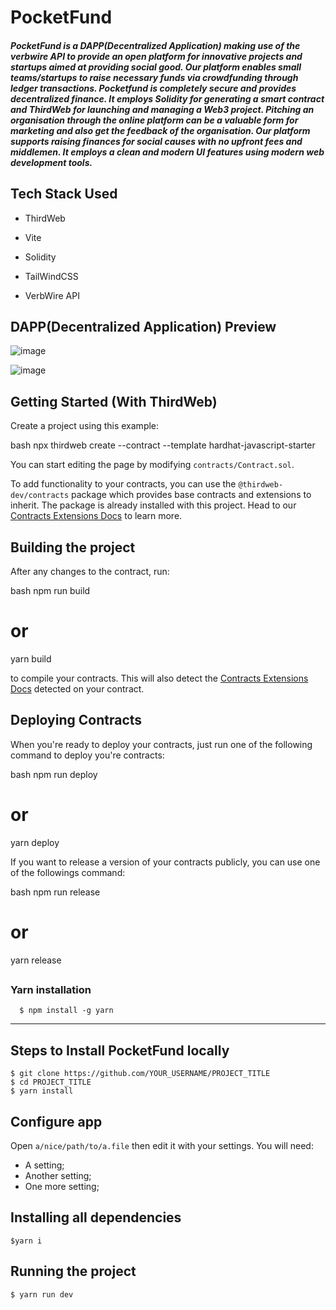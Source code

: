# PocketFund  
##### PocketFund is a DAPP(Decentralized Application) making use of the verbwire API to provide an open platform for innovative projects and startups aimed at providing social good. Our platform enables small teams/startups to raise necessary funds via crowdfunding through ledger transactions. Pocketfund is completely secure and provides decentralized finance. It employs Solidity for generating a smart contract and ThirdWeb for launching and managing a Web3 project. Pitching an organisation through the online platform can be a valuable form for marketing and also get the feedback of the organisation. Our platform supports raising finances for social causes with no upfront fees and middlemen. It employs a clean and modern UI features using modern web development tools.

## Tech Stack Used

- ThirdWeb

- Vite

- Solidity

- TailWindCSS

- VerbWire API

## DAPP(Decentralized Application) Preview

![image](https://user-images.githubusercontent.com/88882430/226154993-2ffb83a4-ea92-43c6-a8b8-576aa5d39f3a.png)

![image](https://user-images.githubusercontent.com/88882430/226155022-2b9ba7ef-015b-4cea-a97e-cf1b97c39851.png)

## Getting Started (With ThirdWeb)

Create a project using this example:

bash
npx thirdweb create --contract --template hardhat-javascript-starter


You can start editing the page by modifying `contracts/Contract.sol`.

To add functionality to your contracts, you can use the `@thirdweb-dev/contracts` package which provides base contracts and extensions to inherit. The package is already installed with this project. Head to our [Contracts Extensions Docs](https://portal.thirdweb.com/contractkit) to learn more.

## Building the project

After any changes to the contract, run:

bash
npm run build
# or
yarn build


to compile your contracts. This will also detect the [Contracts Extensions Docs](https://portal.thirdweb.com/contractkit) detected on your contract.

## Deploying Contracts

When you're ready to deploy your contracts, just run one of the following command to deploy you're contracts:

bash
npm run deploy
# or
yarn deploy



If you want to release a version of your contracts publicly, you can use one of the followings command:

bash
npm run release
# or
yarn release



##

### Yarn installation

      $ npm install -g yarn

---

## Steps to Install PocketFund locally

    $ git clone https://github.com/YOUR_USERNAME/PROJECT_TITLE
    $ cd PROJECT_TITLE
    $ yarn install

## Configure app

Open `a/nice/path/to/a.file` then edit it with your settings. You will need:

- A setting;
- Another setting;
- One more setting;

## Installing all dependencies

    $yarn i

## Running the project

    $ yarn run dev
